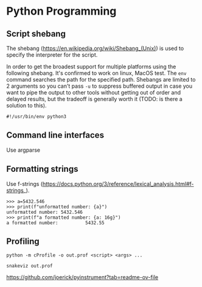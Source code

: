 # Python Programming

## Script shebang
The shebang (https://en.wikipedia.org/wiki/Shebang_(Unix)) is used to specify the interpreter for the script.

In order to get the broadest support for multiple platforms using the following shebang. It's confirmed to work on linux, MacOS test. The `env` command searches the path for the specified path. Shebangs are limited to 2 arguments so you can't pass `-u` to suppress buffered output in case you want to pipe the output to other tools without getting out of order and delayed results, but the tradeoff is generally worth it (TODO: is there a solution to this).

```
#!/usr/bin/env python3
```

## Command line interfaces

Use argparse

## Formatting strings

Use f-strings (https://docs.python.org/3/reference/lexical_analysis.html#f-strings_).

```
>>> a=5432.546
>>> print(f"unformatted number: {a}")
unformatted number: 5432.546
>>> print(f"a formatted number: {a: 16g}")
a formatted number:          5432.55
```

## Profiling

```
python -m cProfile -o out.prof <script> <args> ...

snakeviz out.prof
```

https://github.com/joerick/pyinstrument?tab=readme-ov-file
